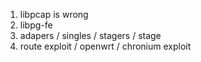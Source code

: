 1. libpcap is wrong
2. libpg-fe
3. adapers / singles / stagers / stage
4. route exploit / openwrt / chronium exploit  

